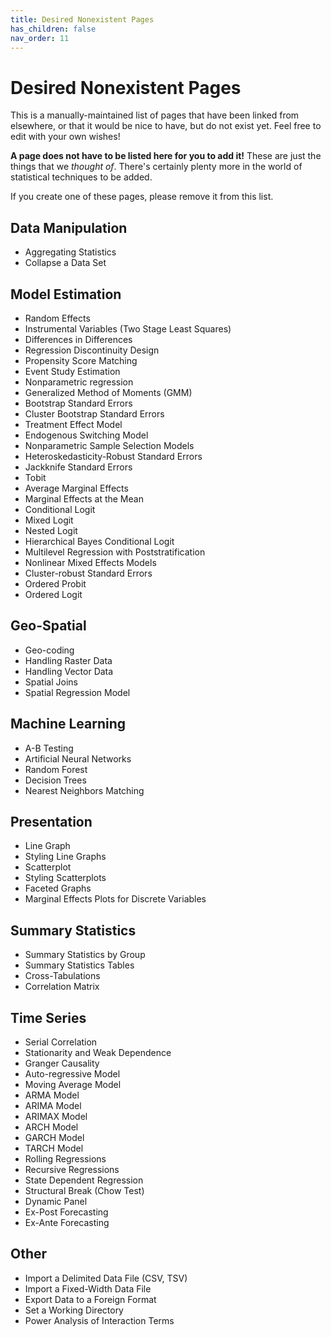 ```yaml
---
title: Desired Nonexistent Pages
has_children: false
nav_order: 11
---
```


# Desired Nonexistent Pages

This is a manually-maintained list of pages that have been linked from elsewhere, or that it would be nice to have, but do not exist yet. Feel free to edit with your own wishes!

**A page does not have to be listed here for you to add it!** These are just the things that we *thought of*. There's certainly plenty more in the world of statistical techniques to be added.

If you create one of these pages, please remove it from this list.

## Data Manipulation

* Aggregating Statistics
* Collapse a Data Set

## Model Estimation

* Random Effects
* Instrumental Variables (Two Stage Least Squares)
* Differences in Differences
* Regression Discontinuity Design
* Propensity Score Matching
* Event Study Estimation
* Nonparametric regression
* Generalized Method of Moments (GMM)
* Bootstrap Standard Errors
* Cluster Bootstrap Standard Errors
* Treatment Effect Model
* Endogenous Switching Model
* Nonparametric Sample Selection Models
* Heteroskedasticity-Robust Standard Errors
* Jackknife Standard Errors
* Tobit
* Average Marginal Effects
* Marginal Effects at the Mean
* Conditional Logit
* Mixed Logit
* Nested Logit
* Hierarchical Bayes Conditional Logit
* Multilevel Regression with Poststratification
* Nonlinear Mixed Effects Models
* Cluster-robust Standard Errors
* Ordered Probit
* Ordered Logit

## Geo-Spatial

* Geo-coding
* Handling Raster Data
* Handling Vector Data
* Spatial Joins
* Spatial Regression Model


## Machine Learning 

* A-B Testing
* Artificial Neural Networks
* Random Forest
* Decision Trees
* Nearest Neighbors Matching

## Presentation

* Line Graph
* Styling Line Graphs
* Scatterplot
* Styling Scatterplots
* Faceted Graphs
* Marginal Effects Plots for Discrete Variables

## Summary Statistics

* Summary Statistics by Group
* Summary Statistics Tables
* Cross-Tabulations
* Correlation Matrix

## Time Series

* Serial Correlation
* Stationarity and Weak Dependence
* Granger Causality
* Auto-regressive Model
* Moving Average Model
* ARMA Model 
* ARIMA Model 
* ARIMAX Model
* ARCH Model
* GARCH Model
* TARCH Model
* Rolling Regressions
* Recursive Regressions
* State Dependent Regression
* Structural Break (Chow Test)
* Dynamic Panel
* Ex-Post Forecasting
* Ex-Ante Forecasting

## Other

* Import a Delimited Data File (CSV, TSV)
* Import a Fixed-Width Data File
* Export Data to a Foreign Format
* Set a Working Directory
* Power Analysis of Interaction Terms
